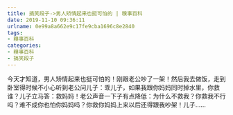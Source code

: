 ```yaml
---
title: 搞笑段子->男人矫情起来也挺可怕的 | 糗事百科
date: 2019-11-10 09:36:11
urlname: 0e99a8a662e9c17fe9cba1696c8e2840
tags: 
- 糗事百科
categories:
- 糗事百科
- 搞笑段子
---
```

今天才知道，男人矫情起来也挺可怕的！刚跟老公吵了一架！然后我去做饭，走到卧室得时候不小心听到老公问儿子：乖儿子，如果我跟你妈妈同时掉水里，你救谁？儿子立马答：救妈妈！老公声音一下子有点降低：为什么不救我？你救我不行吗？难不成你也怕你妈妈吗？你救你妈妈上来以后还得跟我吵架！儿子……


